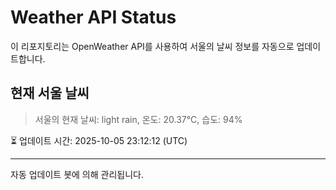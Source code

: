 
# Weather API Status

이 리포지토리는 OpenWeather API를 사용하여 서울의 날씨 정보를 자동으로 업데이트합니다.

## 현재 서울 날씨
> 서울의 현재 날씨: light rain, 온도: 20.37°C, 습도: 94%

⏳ 업데이트 시간: 2025-10-05 23:12:12 (UTC)

---
자동 업데이트 봇에 의해 관리됩니다.
